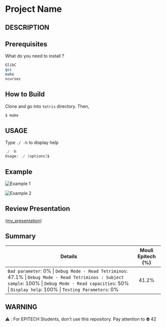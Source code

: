 # Project Name

## DESCRIPTION

## Prerequisites
What do you need to install ?
```bash
GlibC
gcc
make
ncurses
```

## How to Build
Clone and go into `tetris` directory.
Then,
```bash
$ make
```

## USAGE
Type `./ -h` to display help
```c
./ -h
Usage: ./ [options]$

```

## Example

![Example 1](captures/exemple1.png)

![Example 2](captures/exemple2.png)

## Review Presentation
([my_presentation](https://prezi.com/view/0Z6n57bCcbChjNOzKJ6S/))

## Summary
| Details      | Mouli Epitech (%) |
| ------------- |:-------------:|
| `Bad parameter`: 0% \| `Debug Mode - Read Tetriminos`: 47.1% \| `Debug Mode - Read Tetriminos : Subject sample`: 100% \| `Debug Mode - Read capacities`: 50% \| `Display help`: 100% \| `Testing Parameters`: 0% | 41.2% |

## WARNING
:warning: : For EPITECH Students, don't use this repository. Pay attention to :no_entry: 42